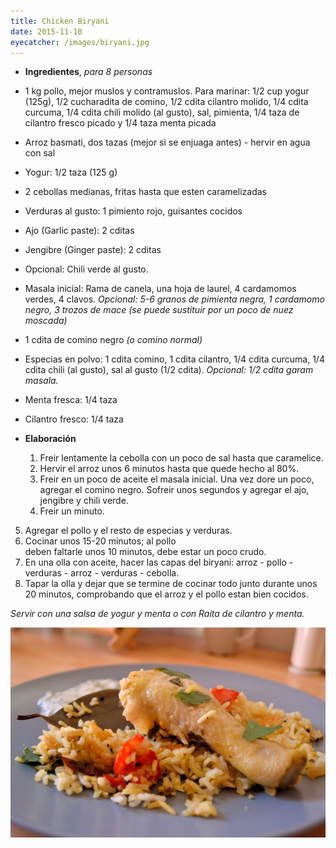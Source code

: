 ```yaml
---
title: Chicken Biryani
date: 2015-11-10
eyecatcher: /images/biryani.jpg 
---
```


* **Ingredientes**, _para 8 personas_
 
 * 1 kg pollo, mejor muslos y contramuslos. Para marinar: 1/2 cup yogur (125g), 1/2 cucharadita de comino, 1/2 cdita cilantro molido, 1/4 cdita curcuma, 1/4 cdita chili molido (al gusto), sal, pimienta, 1/4 taza de cilantro fresco picado y 1/4 taza menta picada
 * Arroz basmati, dos tazas (mejor si se enjuaga antes) - hervir en agua con sal
 * Yogur: 1/2 taza (125 g)
 * 2 cebollas medianas, fritas hasta que esten caramelizadas
 * Verduras al gusto: 1 pimiento rojo, guisantes cocidos
 * Ajo (Garlic paste): 2 cditas
 * Jengibre (Ginger paste): 2 cditas
 * Opcional: Chili verde al gusto.
 * Masala inicial: Rama de canela, una hoja de laurel, 4 cardamomos verdes, 4 clavos. _Opcional: 5-6 granos de pimienta negra, 1 cardamomo negro, 3 trozos de mace (se puede sustituir por un poco de nuez moscada)_
 * 1 cdita de comino negro _(o comino normal)_
 * Especias en polvo: 1 cdita comino, 1 cdita cilantro, 1/4 cdita curcuma, 1/4 cdita chili (al gusto), sal al gusto (1/2 cdita). _Opcional: 1/2 cdita garam masala._
 * Menta fresca: 1/4 taza
 * Cilantro fresco: 1/4 taza

* **Elaboración**
  1. Freir lentamente la cebolla con un poco de sal hasta que caramelice. 
  2. Hervir el arroz unos 6 minutos hasta que quede hecho al 80%.
  3. Freir en un poco de aceite el masala inicial. Una vez dore un poco, agregar el comino negro. Sofreir unos segundos y agregar el ajo,  jengibre y chili verde.
  4. Freir un minuto. 
 5. Agregar el pollo y el resto de especias y verduras.
 6. Cocinar unos 15-20 minutos; al pollo</br> deben faltarle unos 10 minutos, debe estar un poco crudo.
 7. En una olla con aceite, hacer las capas del biryani: arroz - pollo - verduras - arroz - verduras - cebolla.
 8. Tapar la olla y dejar que se termine de cocinar todo junto durante unos 20 minutos, comprobando que el arroz y el pollo estan bien cocidos. 

_Servir con  una salsa de yogur y menta o con Raita de cilantro y menta._

![ChickenBiryani](/images/biryani.jpg)

